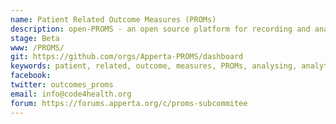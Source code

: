 ```yaml
---
name: Patient Related Outcome Measures (PROMs)
description: open-PROMS - an open source platform for recording and analysing PROMs 
stage: Beta
www: /PROMS/
git: https://github.com/orgs/Apperta-PROMS/dashboard
keywords: patient, related, outcome, measures, PROMs, analysing, analytics, reports
facebook: 
twitter: outcomes_proms
email: info@code4health.org
forum: https://forums.apperta.org/c/proms-subcommitee 
--- 
```

